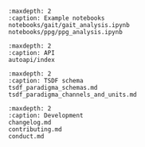 ```{include} ../README.md
```

```{toctree}
:maxdepth: 2
:caption: Example notebooks
notebooks/gait/gait_analysis.ipynb
notebooks/ppg/ppg_analysis.ipynb
```

```{toctree}
:maxdepth: 2
:caption: API
autoapi/index
```

```{toctree}
:maxdepth: 2
:caption: TSDF schema
tsdf_paradigma_schemas.md
tsdf_paradigma_channels_and_units.md
```

```{toctree}
:maxdepth: 2
:caption: Development
changelog.md
contributing.md
conduct.md
```
